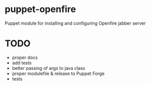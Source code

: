 puppet-openfire
===============

Puppet module for installing and configuring Openfire jabber server

TODO
====
- proper docs
- add tests
- better passing of args to java class
- proper modulefile & release to Puppet Forge
- tests
